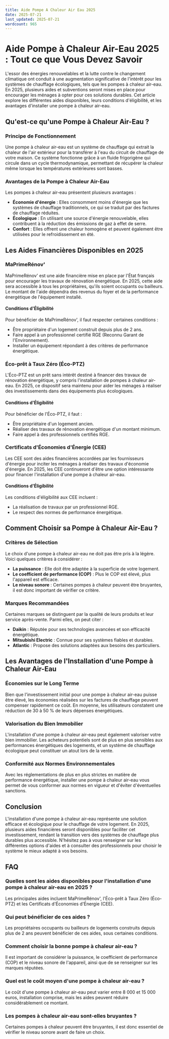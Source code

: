 ```yaml
---
title: Aide Pompe A Chaleur Air Eau 2025
date: 2025-07-21
last_updated: 2025-07-21
wordcount: 965
---
```


# Aide Pompe à Chaleur Air-Eau 2025 : Tout ce que Vous Devez Savoir

L'essor des énergies renouvelables et la lutte contre le changement climatique ont conduit à une augmentation significative de l'intérêt pour les systèmes de chauffage écologiques, tels que les pompes à chaleur air-eau. En 2025, plusieurs aides et subventions seront mises en place pour encourager les ménages à opter pour ces solutions durables. Cet article explore les différentes aides disponibles, leurs conditions d'éligibilité, et les avantages d'installer une pompe à chaleur air-eau.

## Qu'est-ce qu'une Pompe à Chaleur Air-Eau ?

### Principe de Fonctionnement

Une pompe à chaleur air-eau est un système de chauffage qui extrait la chaleur de l'air extérieur pour la transférer à l'eau du circuit de chauffage de votre maison. Ce système fonctionne grâce à un fluide frigorigène qui circule dans un cycle thermodynamique, permettant de récupérer la chaleur même lorsque les températures extérieures sont basses.

### Avantages de la Pompe à Chaleur Air-Eau

Les pompes à chaleur air-eau présentent plusieurs avantages :

- **Économie d'énergie** : Elles consomment moins d'énergie que les systèmes de chauffage traditionnels, ce qui se traduit par des factures de chauffage réduites.
- **Écologique** : En utilisant une source d'énergie renouvelable, elles contribuent à la réduction des émissions de gaz à effet de serre.
- **Confort** : Elles offrent une chaleur homogène et peuvent également être utilisées pour le refroidissement en été.

## Les Aides Financières Disponibles en 2025

### MaPrimeRénov'

MaPrimeRénov' est une aide financière mise en place par l'État français pour encourager les travaux de rénovation énergétique. En 2025, cette aide sera accessible à tous les propriétaires, qu'ils soient occupants ou bailleurs. Le montant de l'aide dépendra des revenus du foyer et de la performance énergétique de l'équipement installé.

#### Conditions d'Éligibilité

Pour bénéficier de MaPrimeRénov', il faut respecter certaines conditions :

- Être propriétaire d'un logement construit depuis plus de 2 ans.
- Faire appel à un professionnel certifié RGE (Reconnu Garant de l'Environnement).
- Installer un équipement répondant à des critères de performance énergétique.

### Éco-prêt à Taux Zéro (Éco-PTZ)

L'Éco-PTZ est un prêt sans intérêt destiné à financer des travaux de rénovation énergétique, y compris l'installation de pompes à chaleur air-eau. En 2025, ce dispositif sera maintenu pour aider les ménages à réaliser des investissements dans des équipements plus écologiques.

#### Conditions d'Éligibilité

Pour bénéficier de l'Éco-PTZ, il faut :

- Être propriétaire d'un logement ancien.
- Réaliser des travaux de rénovation énergétique d'un montant minimum.
- Faire appel à des professionnels certifiés RGE.

### Certificats d'Économies d'Énergie (CEE)

Les CEE sont des aides financières accordées par les fournisseurs d'énergie pour inciter les ménages à réaliser des travaux d'économie d'énergie. En 2025, les CEE continueront d'être une option intéressante pour financer l'installation d'une pompe à chaleur air-eau.

#### Conditions d'Éligibilité

Les conditions d'éligibilité aux CEE incluent :

- La réalisation de travaux par un professionnel RGE.
- Le respect des normes de performance énergétique.

## Comment Choisir sa Pompe à Chaleur Air-Eau ?

### Critères de Sélection

Le choix d'une pompe à chaleur air-eau ne doit pas être pris à la légère. Voici quelques critères à considérer :

- **La puissance** : Elle doit être adaptée à la superficie de votre logement.
- **Le coefficient de performance (COP)** : Plus le COP est élevé, plus l'appareil est efficace.
- **Le niveau sonore** : Certaines pompes à chaleur peuvent être bruyantes, il est donc important de vérifier ce critère.

### Marques Recommandées

Certaines marques se distinguent par la qualité de leurs produits et leur service après-vente. Parmi elles, on peut citer :

- **Daikin** : Réputée pour ses technologies avancées et son efficacité énergétique.
- **Mitsubishi Electric** : Connue pour ses systèmes fiables et durables.
- **Atlantic** : Propose des solutions adaptées aux besoins des particuliers.

## Les Avantages de l'Installation d'une Pompe à Chaleur Air-Eau

### Économies sur le Long Terme

Bien que l'investissement initial pour une pompe à chaleur air-eau puisse être élevé, les économies réalisées sur les factures de chauffage peuvent compenser rapidement ce coût. En moyenne, les utilisateurs constatent une réduction de 30 à 50 % de leurs dépenses énergétiques.

### Valorisation du Bien Immobilier

L'installation d'une pompe à chaleur air-eau peut également valoriser votre bien immobilier. Les acheteurs potentiels sont de plus en plus sensibles aux performances énergétiques des logements, et un système de chauffage écologique peut constituer un atout lors de la vente.

### Conformité aux Normes Environnementales

Avec les réglementations de plus en plus strictes en matière de performance énergétique, installer une pompe à chaleur air-eau vous permet de vous conformer aux normes en vigueur et d'éviter d'éventuelles sanctions.

## Conclusion

L'installation d'une pompe à chaleur air-eau représente une solution efficace et écologique pour le chauffage de votre logement. En 2025, plusieurs aides financières seront disponibles pour faciliter cet investissement, rendant la transition vers des systèmes de chauffage plus durables plus accessible. N'hésitez pas à vous renseigner sur les différentes options d'aides et à consulter des professionnels pour choisir le système le mieux adapté à vos besoins.

## FAQ

### Quelles sont les aides disponibles pour l'installation d'une pompe à chaleur air-eau en 2025 ?

Les principales aides incluent MaPrimeRénov', l'Éco-prêt à Taux Zéro (Éco-PTZ) et les Certificats d'Économies d'Énergie (CEE).

### Qui peut bénéficier de ces aides ?

Les propriétaires occupants ou bailleurs de logements construits depuis plus de 2 ans peuvent bénéficier de ces aides, sous certaines conditions.

### Comment choisir la bonne pompe à chaleur air-eau ?

Il est important de considérer la puissance, le coefficient de performance (COP) et le niveau sonore de l'appareil, ainsi que de se renseigner sur les marques réputées.

### Quel est le coût moyen d'une pompe à chaleur air-eau ?

Le coût d'une pompe à chaleur air-eau peut varier entre 8 000 et 15 000 euros, installation comprise, mais les aides peuvent réduire considérablement ce montant.

### Les pompes à chaleur air-eau sont-elles bruyantes ?

Certaines pompes à chaleur peuvent être bruyantes, il est donc essentiel de vérifier le niveau sonore avant de faire un choix.